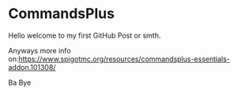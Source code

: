 # CommandsPlus

Hello welcome to my first GitHub Post or smth.

Anyways more info on:https://www.spigotmc.org/resources/commandsplus-essentials-addon.101308/

Ba Bye
